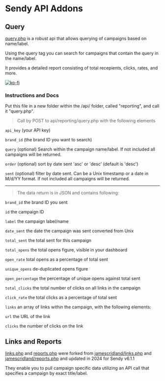# Sendy API Addons

## Query

[query.php](query.php) is a robust api that allows querying of campaigns based on name/label. 

Using the query tag you can search for campaigns that contain the query in the name/label.

It provides a detailed report consisting of total recepients, clicks, rates, and more. 

[![ko-fi](https://ko-fi.com/img/githubbutton_sm.svg)](https://ko-fi.com/M4M314FOFQ)

### Instructions and Docs

Put this file in a new folder within the /api/ folder, called "reporting", and call it "query.php".

> Call by POST to api/reporting/query.php with the following elements

  `api_key` (your API key)

  `brand_id`  (the brand ID you want to search)

  `query` (optional)  Search within the campaign name/label. If not included all campaigns will be returned.

  `order` (optional) sort by date sent 'asc' or 'desc' (default is 'desc')

  `sent` (optional) filter by date sent. Can be a Unix timestamp or a date in M/d/YY format. If not included all campaigns will be returned.

---

> The data return is in JSON and contains following:

`brand_id` the brand ID you sent

`id` the campaign ID

`label` the campaign label/name

`date_sent` the date the campaign was sent converted from Unix

`total_sent` the total sent for this campaign

`total_opens` the total opens figure, visible in your dashboard

`open_rate` total opens as a percentage of total sent

`unique_opens` de-duplicated opens figure

`open_percentage` the percentage of unique opens against total sent

`total_clicks` the total number of clicks on all links in the campaign

`click_rate` the total clicks as a percentage of total sent

`links` an array of links within the campaign, with the following elements:

  `url` the URL of the link

  `clicks` the number of clicks on the link

## Links and Reports
[links.php](links.php) and [reports.php](reports.php) were forked from [jamescridland/links.php](https://gist.github.com/jamescridland/4a5e013c5d5edbcd99ded61412a16568) and [jamescridland/reports.php](https://gist.github.com/jamescridland/1f4ea72fbd262fa31850ccfd5a54df0a) and updated in 2024 for Sendy v6.1.1

They enable you to pull campaign specific data utilizing an API call that specifies a campaign by exact title/label. 

